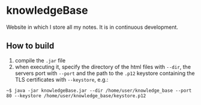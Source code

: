 # knowledgeBase

Website in which I store all my notes. It is in continuous development. 

## How to build

1. compile the `.jar` file
2. when executing it, specify the directory of the html files with `--dir`, the servers port with `--port` and the path to the `.p12` keystore containing the TLS certificates with `--keystore`, e.g.:
```
~$ java -jar knowledgeBase.jar --dir /home/user/knowledge_base --port 80 --keystore /home/user/knowledge_base/keystore.p12
```


